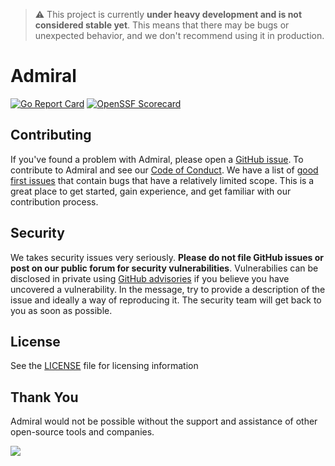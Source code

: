 > :warning: This project is currently **under heavy development and is not considered stable yet**. This means that there may be bugs or unexpected behavior, and we don't recommend using it in production.

# Admiral

[![Go Report Card](https://goreportcard.com/badge/github.com/mberwanger/admiral)](https://goreportcard.com/report/github.com/mberwanger/admiral)
[![OpenSSF Scorecard](https://api.scorecard.dev/projects/github.com/mberwanger/admiral/badge)](https://scorecard.dev/viewer/?uri=github.com/mberwanger/admiral)

## Contributing

If you've found a problem with Admiral, please open a [GitHub issue](https://github.com/mberwanger/admiral/issues/new/choose). To contribute to Admiral and see our [Code of Conduct](https://github.com/mberwanger/admiral/tree/master/.github/CODE_OF_CONDUCT.md). We have a list of [good first issues](https://github.com/mberwanger/admiral/labels/contributor-program) that contain bugs that have a relatively limited scope. This is a great place to get started, gain experience, and get familiar with our contribution process.

## Security

We takes security issues very seriously. **Please do not file GitHub issues or post on our public forum for security vulnerabilities**. Vulnerabilies can be disclosed in private using [GitHub advisories](https://github.com/mberwanger/admiral/security) if you believe you have uncovered a vulnerability. In the message, try to provide a description of the issue and ideally a way of reproducing it. The security team will get back to you as soon as possible.

## License

See the [LICENSE](https://github.com/mberwanger/admiral/tree/master/LICENSE) file for licensing information

## Thank You

Admiral would not be possible without the support and assistance of other open-source tools and companies.

<a href="https://github.com/mberwanger/admiral/graphs/contributors">
  <img src="https://contrib.rocks/image?repo=mberwanger/admiral"/>
</a>